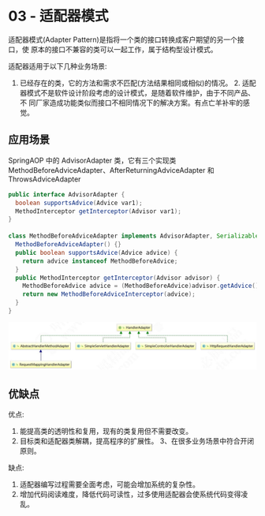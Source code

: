 # 03 - 适配器模式

适配器模式(Adapter Pattern)是指将一个类的接口转换成客户期望的另一个接口，使 原本的接口不兼容的类可以一起工作，属于结构型设计模式。

适配器适用于以下几种业务场景:

1. 已经存在的类，它的方法和需求不匹配(方法结果相同或相似)的情况。 2. 适配器模式不是软件设计阶段考虑的设计模式，是随着软件维护，由于不同产品、不 同厂家造成功能类似而接口不相同情况下的解决方案。有点亡羊补牢的感觉。

## 应用场景

SpringAOP 中的 AdvisorAdapter 类，它有三个实现类 MethodBeforeAdviceAdapter、AfterReturningAdviceAdapter 和 ThrowsAdviceAdapter

```java
public interface AdvisorAdapter {
  boolean supportsAdvice(Advice var1);
  MethodInterceptor getInterceptor(Advisor var1);
}

class MethodBeforeAdviceAdapter implements AdvisorAdapter, Serializable {
  MethodBeforeAdviceAdapter() {}
  public boolean supportsAdvice(Advice advice) {
    return advice instanceof MethodBeforeAdvice;
  }
  public MethodInterceptor getInterceptor(Advisor advisor) {
    MethodBeforeAdvice advice = (MethodBeforeAdvice)advisor.getAdvice();
    return new MethodBeforeAdviceInterceptor(advice);
  }
}
```

![SpringAop HandlerAdapter](./img/HandlerAdapter.png)

## 优缺点

优点:

1. 能提高类的透明性和复用，现有的类复用但不需要改变。
2. 目标类和适配器类解耦，提高程序的扩展性。 3、在很多业务场景中符合开闭原则。

缺点:

1. 适配器编写过程需要全面考虑，可能会增加系统的复杂性。
2. 增加代码阅读难度，降低代码可读性，过多使用适配器会使系统代码变得凌乱。
